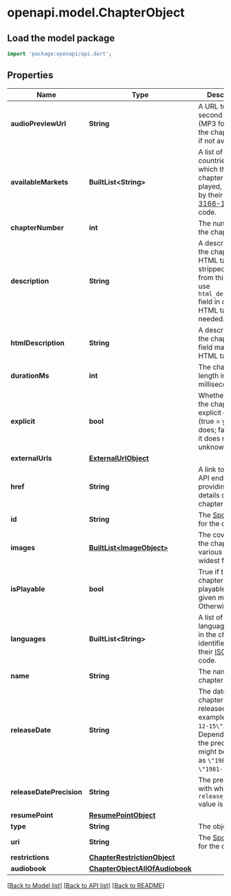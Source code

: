 # openapi.model.ChapterObject

## Load the model package
```dart
import 'package:openapi/api.dart';
```

## Properties
Name | Type | Description | Notes
------------ | ------------- | ------------- | -------------
**audioPreviewUrl** | **String** | A URL to a 30 second preview (MP3 format) of the chapter. `null` if not available.  | 
**availableMarkets** | **BuiltList&lt;String&gt;** | A list of the countries in which the chapter can be played, identified by their [ISO 3166-1 alpha-2](http://en.wikipedia.org/wiki/ISO_3166-1_alpha-2) code.  | [optional] 
**chapterNumber** | **int** | The number of the chapter  | 
**description** | **String** | A description of the chapter. HTML tags are stripped away from this field, use `html_description` field in case HTML tags are needed.  | 
**htmlDescription** | **String** | A description of the chapter. This field may contain HTML tags.  | 
**durationMs** | **int** | The chapter length in milliseconds.  | 
**explicit** | **bool** | Whether or not the chapter has explicit content (true = yes it does; false = no it does not OR unknown).  | 
**externalUrls** | [**ExternalUrlObject**](ExternalUrlObject.md) |  | 
**href** | **String** | A link to the Web API endpoint providing full details of the chapter.  | 
**id** | **String** | The [Spotify ID](/documentation/web-api/concepts/spotify-uris-ids) for the chapter.  | 
**images** | [**BuiltList&lt;ImageObject&gt;**](ImageObject.md) | The cover art for the chapter in various sizes, widest first.  | 
**isPlayable** | **bool** | True if the chapter is playable in the given market. Otherwise false.  | 
**languages** | **BuiltList&lt;String&gt;** | A list of the languages used in the chapter, identified by their [ISO 639-1](https://en.wikipedia.org/wiki/ISO_639) code.  | 
**name** | **String** | The name of the chapter.  | 
**releaseDate** | **String** | The date the chapter was first released, for example `\"1981-12-15\"`. Depending on the precision, it might be shown as `\"1981\"` or `\"1981-12\"`.  | 
**releaseDatePrecision** | **String** | The precision with which `release_date` value is known.  | 
**resumePoint** | [**ResumePointObject**](ResumePointObject.md) |  | 
**type** | **String** | The object type.  | 
**uri** | **String** | The [Spotify URI](/documentation/web-api/concepts/spotify-uris-ids) for the chapter.  | 
**restrictions** | [**ChapterRestrictionObject**](ChapterRestrictionObject.md) |  | [optional] 
**audiobook** | [**ChapterObjectAllOfAudiobook**](ChapterObjectAllOfAudiobook.md) |  | 

[[Back to Model list]](../README.md#documentation-for-models) [[Back to API list]](../README.md#documentation-for-api-endpoints) [[Back to README]](../README.md)


